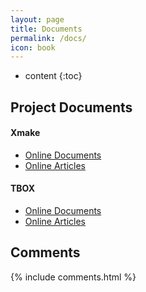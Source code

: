 ```yaml
---
layout: page
title: Documents
permalink: /docs/
icon: book
---
```


* content
{:toc}

## Project Documents

#### Xmake

- [Online Documents](https://xmake.io/)
- [Online Articles](/category/#xmake)

#### TBOX

- [Online Documents](https://docs.tboox.org)
- [Online Articles](/category/#tbox)

## Comments

{% include comments.html %}

